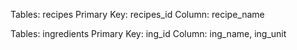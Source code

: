 Tables: recipes
Primary Key: recipes_id
Column: recipe_name

Tables: ingredients
Primary Key: ing_id
Column: ing_name, ing_unit

